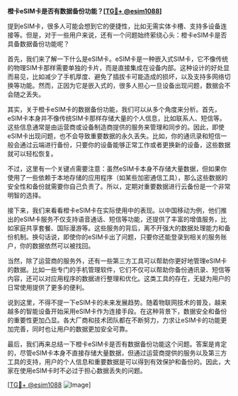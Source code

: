 **橙卡eSIM卡是否有数据备份功能？[[TG💪+ @esim1088](https://t.me/s/esim1088)]**

提到eSIM卡，很多人可能会想到它的便捷性，比如无需实体卡槽、支持多设备连接等。但是，对于一些用户来说，还有一个问题始终萦绕心头：橙卡eSIM卡是否具备数据备份功能呢？

首先，我们来了解一下什么是eSIM卡。eSIM卡是一种嵌入式SIM卡，它不像传统的物理SIM卡那样需要单独的卡片，而是直接集成在设备内部。这种设计的好处显而易见，比如减少了手机厚度、避免了插拔卡可能造成的损坏，以及支持多网络切换等功能。然而，正因为它是嵌入式的，很多人担心一旦设备出现问题，数据会不会随之丢失。

其实，关于橙卡eSIM卡的数据备份功能，我们可以从多个角度来分析。首先，eSIM卡本身并不像传统SIM卡那样存储大量的个人信息，比如联系人、短信等。这些信息通常是由运营商或设备制造商提供的服务来管理和同步的。因此，即使eSIM卡出现问题，也不会导致重要数据的永久丢失。比如，你的通讯录和短信一般会通过云端进行备份，只要你的设备能够正常工作或者更换新的设备，这些数据就可以轻松恢复。

不过，这里有一个关键点需要注意：虽然eSIM卡本身不存储大量数据，但如果你使用了一些依赖于本地存储的应用程序（如某些加密通信工具），那么这些数据的安全性和备份就需要你自己负责了。所以，定期对重要数据进行云备份是一个非常明智的选择。

接下来，我们来看看橙卡eSIM卡在实际使用中的表现。以中国移动为例，他们推出的eSIM卡服务不仅支持语音通话、短信等功能，还提供了丰富的增值服务，比如家庭共享套餐、国际漫游等。这些服务的背后，离不开强大的数据处理能力和备份机制。换句话说，即使你的eSIM卡出了问题，只要你还能登录到相关的服务账户，你的数据依然可以被找回。

当然，除了运营商的服务外，还有一些第三方工具可以帮助你更好地管理eSIM卡的数据。比如一些专门的手机管理软件，它们不仅可以帮助你备份通讯录、短信等内容，还可以对应用程序的数据进行整理和优化。这类工具的存在，无疑为用户的日常使用提供了更多的便利。

说到这里，不得不提一下eSIM卡的未来发展趋势。随着物联网技术的普及，越来越多的智能设备开始采用eSIM卡作为连接手段。在这种背景下，数据安全和备份的重要性更加凸显。各大厂商和技术团队都在不断努力，力求让eSIM卡的功能更加完善，同时也让用户的数据更加安全可靠。

最后，我们再来总结一下橙卡eSIM卡是否有数据备份功能这个问题。答案是肯定的，尽管eSIM卡本身不直接存储大量数据，但通过运营商提供的服务以及第三方工具的支持，用户的个人信息和重要数据是可以得到有效保护和备份的。因此，大家在使用eSIM卡时不必过于担心数据丢失的问题。

[[TG💪+ @esim1088](https://t.me/s/esim1088) ![Image](https://i.postimg.cc/4NQfJmqS/Snipaste-2025-05-13-00-14-12.png)]